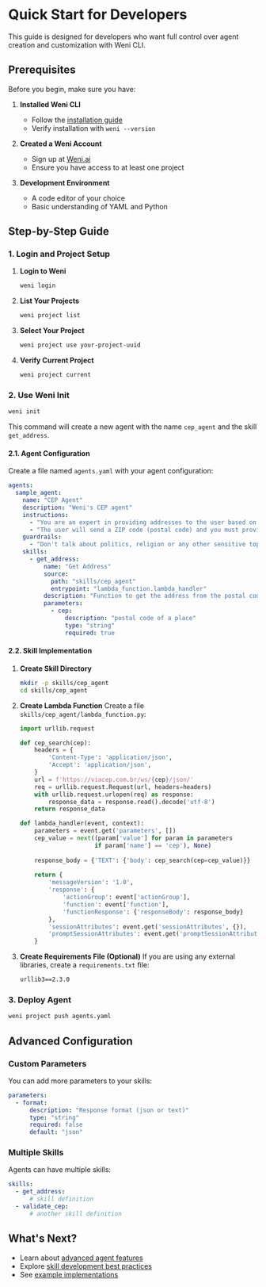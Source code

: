 # Quick Start for Developers

This guide is designed for developers who want full control over agent creation and customization with Weni CLI.

## Prerequisites

Before you begin, make sure you have:

1. **Installed Weni CLI**
   - Follow the [installation guide](installation.md)
   - Verify installation with `weni --version`

2. **Created a Weni Account**
   - Sign up at [Weni.ai](https://weni.ai/)
   - Ensure you have access to at least one project

3. **Development Environment**
   - A code editor of your choice
   - Basic understanding of YAML and Python

## Step-by-Step Guide

### 1. Login and Project Setup

1. **Login to Weni**
   ```bash
   weni login
   ```

2. **List Your Projects**
   ```bash
   weni project list
   ```

3. **Select Your Project**
   ```bash
   weni project use your-project-uuid
   ```

4. **Verify Current Project**
   ```bash
   weni project current
   ```

### 2. Use Weni Init

```bash
weni init
```

This command will create a new agent with the name `cep_agent` and the skill `get_address`.

#### 2.1. Agent Configuration

Create a file named `agents.yaml` with your agent configuration:

```yaml
agents:
  sample_agent:
    name: "CEP Agent"
    description: "Weni's CEP agent"
    instructions:
      - "You are an expert in providing addresses to the user based on a postal code provided by the user"
      - "The user will send a ZIP code (postal code) and you must provide the address corresponding to this code."
    guardrails:
      - "Don't talk about politics, religion or any other sensitive topic. Keep it neutral."
    skills:
      - get_address:
          name: "Get Address"
          source: 
            path: "skills/cep_agent"
            entrypoint: "lambda_function.lambda_handler"
          description: "Function to get the address from the postal code"
          parameters:
            - cep:
                description: "postal code of a place"
                type: "string"
                required: true
```

#### 2.2. Skill Implementation

1. **Create Skill Directory**
   ```bash
   mkdir -p skills/cep_agent
   cd skills/cep_agent
   ```

2. **Create Lambda Function**
   Create a file `skills/cep_agent/lambda_function.py`:

   ```python
   import urllib.request

   def cep_search(cep):
       headers = {
           'Content-Type': 'application/json',
           'Accept': 'application/json',
       }
       url = f'https://viacep.com.br/ws/{cep}/json/'
       req = urllib.request.Request(url, headers=headers)
       with urllib.request.urlopen(req) as response:
           response_data = response.read().decode('utf-8')
       return response_data

   def lambda_handler(event, context):
       parameters = event.get('parameters', [])
       cep_value = next((param['value'] for param in parameters 
                        if param['name'] == 'cep'), None)
       
       response_body = {'TEXT': {'body': cep_search(cep=cep_value)}}
       
       return {
           'messageVersion': '1.0',
           'response': {
               'actionGroup': event['actionGroup'],
               'function': event['function'],
               'functionResponse': {'responseBody': response_body}
           },
           'sessionAttributes': event.get('sessionAttributes', {}),
           'promptSessionAttributes': event.get('promptSessionAttributes', {})
       }
   ```

3. **Create Requirements File (Optional)**
   If you are using any external libraries, create a `requirements.txt` file:

   ```txt
   urllib3==2.3.0
   ```

### 3. Deploy Agent

```bash
weni project push agents.yaml
```

## Advanced Configuration

### Custom Parameters

You can add more parameters to your skills:

```yaml
parameters:
  - format:
      description: "Response format (json or text)"
      type: "string"
      required: false
      default: "json"
```

### Multiple Skills

Agents can have multiple skills:

```yaml
skills:
  - get_address:
      # skill definition
  - validate_cep:
      # another skill definition
```

## What's Next?

- Learn about [advanced agent features](../user-guide/agents.md#advanced-topics)
- Explore [skill development best practices](../user-guide/skills.md)
- See [example implementations](../examples/) 